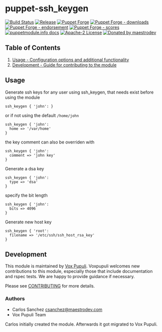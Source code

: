# puppet-ssh_keygen
[![Build Status](https://github.com/voxpupuli/puppet-ssh_keygen/workflows/CI/badge.svg)](https://github.com/voxpupuli/puppet-ssh_keygen/actions?query=workflow%3ACI)
[![Release](https://github.com/voxpupuli/puppet-ssh_keygen/actions/workflows/release.yml/badge.svg)](https://github.com/voxpupuli/puppet-ssh_keygen/actions/workflows/release.yml)
[![Puppet Forge](https://img.shields.io/puppetforge/v/puppet/ssh_keygen.svg)](https://forge.puppetlabs.com/puppet/ssh_keygen)
[![Puppet Forge - downloads](https://img.shields.io/puppetforge/dt/puppet/ssh_keygen.svg)](https://forge.puppetlabs.com/puppet/ssh_keygen)
[![Puppet Forge - endorsement](https://img.shields.io/puppetforge/e/puppet/ssh_keygen.svg)](https://forge.puppetlabs.com/puppet/ssh_keygen)
[![Puppet Forge - scores](https://img.shields.io/puppetforge/f/puppet/ssh_keygen.svg)](https://forge.puppetlabs.com/puppet/ssh_keygen)
[![puppetmodule.info docs](http://www.puppetmodule.info/images/badge.png)](http://www.puppetmodule.info/m/puppet-ssh_keygen)
[![Apache-2 License](https://img.shields.io/github/license/voxpupuli/puppet-ssh_keygen.svg)](LICENSE)
[![Donated by maestrodev](https://img.shields.io/badge/donated%20by-maestrodev-fb7047.svg)](#authors)

## Table of Contents

1. [Usage - Configuration options and additional functionality](#usage)
1. [Development - Guide for contributing to the module](#development)

## Usage

Generate ssh keys for any user using ssh_keygen, that needs exist before using
the module

```puppet
ssh_keygen { 'john': }
```

or if not using the default `/home/john`

```puppet
ssh_keygen { 'john':
  home => '/var/home'
}
```

the key comment can also be overriden with

```puppet
ssh_keygen { 'john':
  comment => 'john key'
}
```

Generate a dsa key

```puppet
ssh_keygen { 'john':
  type => 'dsa'
}
```

specify the bit length

```puppet
ssh_keygen { 'john':
  bits => 4096
}
```

Generate new host key

```puppet
ssh_keygen { 'root':
  filename => '/etc/ssh/ssh_host_rsa_key'
}
```

## Development

This module is maintained by [Vox Pupuli](https://voxpupuli.org/). Voxpupuli
welcomes new contributions to this module, especially those that include
documentation and rspec tests. We are happy to provide guidance if necessary.

Please see [CONTRIBUTING](.github/CONTRIBUTING.md) for more details.

### Authors

* Carlos Sanchez <csanchez@maestrodev.com>
* Vox Pupuli Team

Carlos initially created the module. Afterwards it got migrated to Vox Pupuli.
